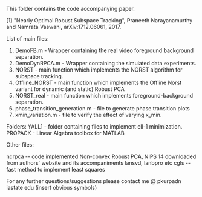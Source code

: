 This folder contains the code accompanying paper.

[1] "Nearly Optimal Robust Subspace Tracking", Praneeth Narayanamurthy and Namrata Vaswani, arXiv:1712.06061, 2017.

List of main files:
1. DemoFB.m - Wrapper containing the real video foreground background separation. 
2. DemoDynRPCA.m - Wrapper containing the simulated data experiments. 
3. NORST - main function which implements the NORST algorithm for subspace tracking.
4. Offline_NORST - main function which implements the Offline Norst variant for dynamic (and static) Robust PCA
5. NORST_real - main function which implements foreground-background separation.
6. phase_transition_generation.m - file to generate phase transition plots
7. xmin_variation.m - file to verify the effect of varying x_min. 

Folders:
YALL1 - folder containing files to implement ell-1 minimization.
PROPACK - Linear Algebra toolbox for MATLAB

Other files:

ncrpca -- code implemented Non-convex Robust PCA, NIPS 14 downloaded from authors' website and its accompaniments lansvd, lanbpro etc
cgls -- fast method to implement least squares


For any further questions/suggestions please contact me @ pkurpadn iastate edu (insert obvious symbols)

